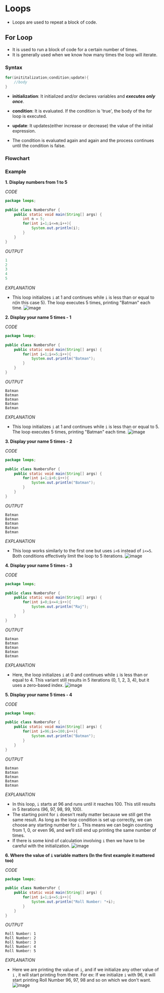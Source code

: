 # Loops
- Loops are used to repeat a block of code.

## For Loop
- It is used to run a block of code for a certain number of times.
- It is generally used when we know how many times the loop will iterate.

### Syntax
```java
for(inititalization;condition;update){
	//body
}
```
- **initialization**: It initialized and/or declares variables and ***executes only once***.
- **condition**: It is evaluated. If the condition is 'true', the body of the for loop is executed.
- **update**: It updates(either increase or decrease) the value of the initial expression.

- The condition is evaluated again and again and the process continues until the condition is false.
### Flowchart

### Example

**1. Display numbers from 1 to 5**

*CODE*

```java
package loops;  
  
public class NumbersFor {  
    public static void main(String[] args) {  
        int n = 5;  
        for(int i=1;i<=n;i++){  
            System.out.println(i);  
        }  
    }  
}
```

*OUTPUT*

```java
1
2
3
4
5
```

*EXPLANATION*
- This loop initializes `i` at 1 and continues while `i` is less than or equal to n(in this case 5). The loop executes 5 times, printing "Batman" each time.
![image](./images/loop-1.png)

**2. Display your name 5 times - 1**

*CODE*

```java
package loops;  
  
public class NumbersFor {  
    public static void main(String[] args) {  
        for(int i=1;i<=5;i++){  
            System.out.println("Batman");  
        }  
    }  
}
```

*OUTPUT*

```
Batman
Batman
Batman
Batman
Batman
```

*EXPLANATION*
- This loop initializes `i` at 1 and continues while `i` is less than or equal to 5. The loop executes 5 times, printing "Batman" each time.
![image](./images/loop-2.png)

**3. Display your name 5 times - 2**

*CODE*

```java
package loops;  
  
public class NumbersFor {  
    public static void main(String[] args) {  
        for(int i=1;i<6;i++){  
            System.out.println("Batman");  
        }  
    }  
}
```

*OUTPUT*

```
Batman
Batman
Batman
Batman
Batman
```

*EXPLANATION*
- This loop works similarly to the first one but uses `i<6` instead of `i<=5`. Both conditions effectively limit the loop to 5 iterations.
![image](./images/loop-3.png)

**4. Display your name 5 times - 3**

*CODE*

```java
package loops;  
  
public class NumbersFor {  
    public static void main(String[] args) {  
        for(int i=0;i<=4;i++){  
            System.out.println("Raj");  
        }  
    }  
}
```

*OUTPUT*

```
Batman
Batman
Batman
Batman
Batman
```

*EXPLANATION*
- Here, the loop initializes `i` at 0 and continues while `i` is less than or equal to 4. This variant still results in 5 iterations (0, 1, 2, 3, 4), but it uses a zero-based index.
![image](./images/loop-4.png)

**5. Display your name 5 times - 4**

*CODE*

```java
package loops;  
  
public class NumbersFor {  
    public static void main(String[] args) {  
        for(int i=96;i<=100;i++){  
            System.out.println("Batman");  
        }  
    }  
}
```

*OUTPUT*

```
Batman
Batman
Batman
Batman
Batman
```

*EXPLANATION*
- In this loop, `i` starts at 96 and runs until it reaches 100. This still results in 5 iterations (96, 97, 98, 99, 100).
- The starting point for `i` doesn't really matter because we still get the same result. As long as the loop condition is set up correctly, we can choose any starting number for `i`. This means we can begin counting from 1, 0, or even 96, and we’ll still end up printing the same number of times.
- If there is some kind of calculation involving `i` then we have to be careful with the initialization.
![image](./images/loop-5.png)

**6. Where the value of `i` variable matters (In the first example it mattered too)**

*CODE*

```java
package loops;  
  
public class NumbersFor {  
    public static void main(String[] args) {  
        for(int i=1;i<=5;i++){  
            System.out.println("Roll Number: "+i);  
        }  
    }  
}
```

*OUTPUT*

```
Roll Number: 1
Roll Number: 2
Roll Number: 3
Roll Number: 4
Roll Number: 5
```

*EXPLANATION*
- Here we are printing the value of `i`, and if we initialize any other value of `i` , it will start printing from there. For ex: If we initialize `i` with 96, it will start printing Roll Number 96, 97, 98 and so on which we don't want.
![image](./images/loop-6.png)